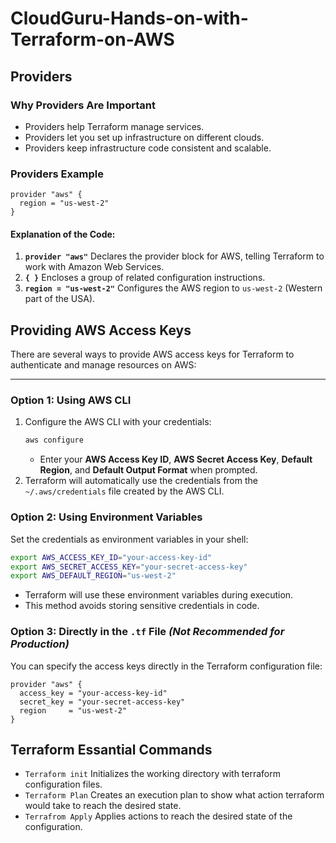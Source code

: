 # CloudGuru-Hands-on-with-Terraform-on-AWS

## Providers

### **Why Providers Are Important**

- Providers help Terraform manage services.  
- Providers let you set up infrastructure on different clouds.  
- Providers keep infrastructure code consistent and scalable.

### Providers Example

```hcl
provider "aws" {
  region = "us-west-2"
}
```

#### Explanation of the Code:
1. **`provider "aws"`**  Declares the provider block for AWS, telling Terraform to work with Amazon Web Services.
2. **`{ }`**  Encloses a group of related configuration instructions.
3. **`region = "us-west-2"`**  Configures the AWS region to `us-west-2` (Western part of the USA).

## **Providing AWS Access Keys**

There are several ways to provide AWS access keys for Terraform to authenticate and manage resources on AWS:

---

### **Option 1: Using AWS CLI**
1. Configure the AWS CLI with your credentials:
   ```bash
   aws configure
   ```
   - Enter your **AWS Access Key ID**, **AWS Secret Access Key**, **Default Region**, and **Default Output Format** when prompted.
2. Terraform will automatically use the credentials from the `~/.aws/credentials` file created by the AWS CLI.


### **Option 2: Using Environment Variables**
Set the credentials as environment variables in your shell:

```bash
export AWS_ACCESS_KEY_ID="your-access-key-id"
export AWS_SECRET_ACCESS_KEY="your-secret-access-key"
export AWS_DEFAULT_REGION="us-west-2"
```

- Terraform will use these environment variables during execution.
- This method avoids storing sensitive credentials in code.


### **Option 3: Directly in the `.tf` File** *(Not Recommended for Production)*
You can specify the access keys directly in the Terraform configuration file:

```hcl
provider "aws" {
  access_key = "your-access-key-id"
  secret_key = "your-secret-access-key"
  region     = "us-west-2"
}
```


## Terraform Essantial Commands

- `Terraform init` Initializes the working directory with terraform configuration files.
- `Terraform Plan` Creates an execution plan to show what action terraform would take to reach the desired state.
- `Terrafrom Apply` Applies actions to reach the desired state of the configuration.
